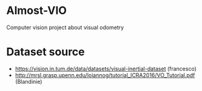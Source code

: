 # Almost-VIO

Computer vision project about visual odometry

# Dataset source

- https://vision.in.tum.de/data/datasets/visual-inertial-dataset (francesco)
- http://mrsl.grasp.upenn.edu/loiannog/tutorial_ICRA2016/VO_Tutorial.pdf (Blandinie)
